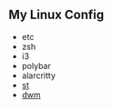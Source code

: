 ## My Linux Config
- etc
- zsh
- i3
- polybar
- alarcritty
- [st](https://github.com/Jane42070/simpleterminal)
- [dwm](https://github.com/Jane42070/dwm)
